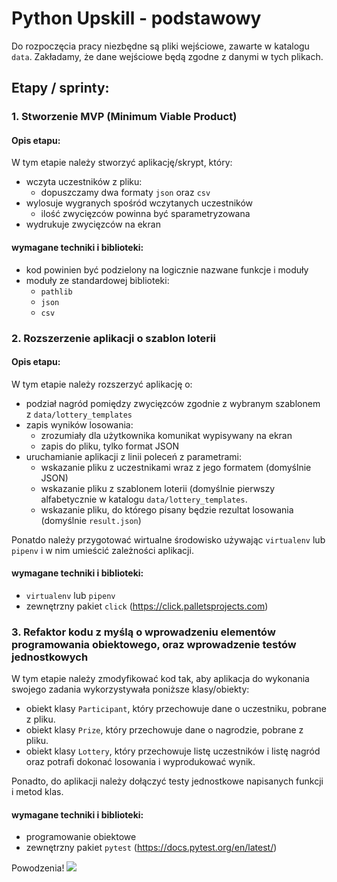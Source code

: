# Python Upskill - podstawowy

Do rozpoczęcia pracy niezbędne są pliki wejściowe, zawarte w katalogu `data`. Zakładamy, że dane wejściowe będą zgodne z danymi w tych plikach.

## Etapy / sprinty:

### 1. Stworzenie MVP (Minimum Viable Product)
#### Opis etapu:
W tym etapie należy stworzyć aplikację/skrypt, który:
- wczyta uczestników z pliku:
    - dopuszczamy dwa formaty `json` oraz `csv` 
- wylosuje wygranych spośród wczytanych uczestników
    - ilość zwycięzców powinna być sparametryzowana
- wydrukuje zwycięzców na ekran

#### wymagane techniki i biblioteki:
- kod powinien być podzielony na logicznie nazwane funkcje i moduły
- moduły ze standardowej biblioteki:
    - `pathlib`
    - `json`
    - `csv`
    
    
### 2. Rozszerzenie aplikacji o szablon loterii
#### Opis etapu:
W tym etapie należy rozszerzyć aplikację o:
- podział nagród pomiędzy zwycięzców zgodnie z wybranym szablonem z `data/lottery_templates`
- zapis wyników losowania:
    - zrozumiały dla użytkownika komunikat wypisywany na ekran
    - zapis do pliku, tylko format JSON
- uruchamianie aplikacji z linii poleceń z parametrami:
    - wskazanie pliku z uczestnikami wraz z jego formatem (domyślnie JSON)
    - wskazanie pliku z szablonem loterii (domyślnie pierwszy alfabetycznie w katalogu `data/lottery_templates`.
    - wskazanie pliku, do którego pisany będzie rezultat losowania (domyślnie `result.json`)
    
Ponatdo należy przygotować wirtualne środowisko używając `virtualenv` lub `pipenv` i w nim umieścić zależności aplikacji. 
    
#### wymagane techniki i biblioteki:
- `virtualenv` lub `pipenv`
- zewnętrzny pakiet `click` (https://click.palletsprojects.com)

### 3. Refaktor kodu z myślą o wprowadzeniu elementów programowania obiektowego, oraz wprowadzenie testów jednostkowych
W tym etapie należy zmodyfikować kod tak, aby aplikacja do wykonania swojego zadania wykorzystywała poniższe klasy/obiekty:
- obiekt klasy `Participant`, który przechowuje dane o uczestniku, pobrane z pliku.
- obiekt klasy `Prize`, który przechowuje dane o nagrodzie, pobrane z pliku.
- obiekt klasy `Lottery`, który przechowuje listę uczestników i listę nagród oraz potrafi dokonać losowania i wyprodukować wynik.

Ponadto, do aplikacji należy dołączyć testy jednostkowe napisanych funkcji i metod klas.

#### wymagane techniki i biblioteki:
- programowanie obiektowe
- zewnętrzny pakiet `pytest` (https://docs.pytest.org/en/latest/)


Powodzenia!
![](http://static.skaip.org/img/emoticons/180x180/f6fcff/hendance.gif)
 